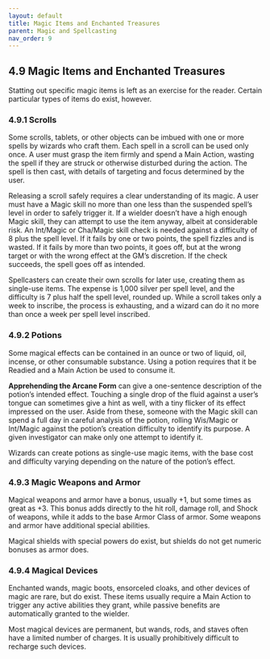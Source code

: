 ```yaml
---
layout: default
title: Magic Items and Enchanted Treasures
parent: Magic and Spellcasting
nav_order: 9
---
```


## 4.9 Magic Items and Enchanted Treasures

Statting out specific magic items is left as an exercise for the reader.
Certain particular types of items do exist, however.

### 4.9.1 Scrolls

Some scrolls, tablets, or other objects can be imbued with one or more spells by wizards who craft them.
Each spell in a scroll can be used only once.
A user must grasp the item firmly and spend a Main Action, wasting the spell if they are struck or otherwise disturbed during the action.
The spell is then cast, with details of targeting and focus determined by the user.

Releasing a scroll safely requires a clear understanding of its magic.
A user must have a Magic skill no more than one less than the suspended spell’s level in order to safely trigger it.
If a wielder doesn’t have a high enough Magic skill, they can attempt to use the item anyway, albeit at considerable risk.
An Int/Magic or Cha/Magic skill check is needed against a difficulty of 8 plus the spell level.
If it fails by one or two points, the spell fizzles and is wasted.
If it fails by more than two points, it goes off, but at the wrong target or with the wrong effect at the GM’s discretion.
If the check succeeds, the spell goes off as intended.

Spellcasters can create their own scrolls for later use, creating them as single-use items.
The expense is 1,000 silver per spell level, and the difficulty is 7 plus half the spell level, rounded up.
While a scroll takes only a week to inscribe, the process is exhausting, and a wizard can do it no more than once a week per spell level inscribed.

### 4.9.2 Potions

Some magical effects can be contained in an ounce or two of liquid, oil, incense, or other consumable substance.
Using a potion requires that it be Readied and a Main Action be used to consume it.

**Apprehending the Arcane Form** can give a one-sentence description of the potion’s intended effect.
Touching a single drop of the fluid against a user’s tongue can sometimes give a hint as well, with a tiny flicker of its effect impressed on the user.
Aside from these, someone with the Magic skill can spend a full day in careful analysis of the potion, rolling Wis/Magic or Int/Magic against the potion’s creation difficulty to identify its purpose.
A given investigator can make only one attempt to identify it.

Wizards can create potions as single-use magic items, with the base cost and difficulty varying depending on the nature of the potion’s effect.

### 4.9.3 Magic Weapons and Armor

Magical weapons and armor have a bonus, usually +1, but some times as great as +3.
This bonus adds directly to the hit roll, damage roll, and Shock of weapons, while it adds to the base Armor Class of armor.
Some weapons and armor have additional special abilities.

Magical shields with special powers do exist, but shields do not get numeric bonuses as armor does.

### 4.9.4 Magical Devices

Enchanted wands, magic boots, ensorceled cloaks, and other devices of magic are rare, but do exist.
These items usually require a Main Action to trigger any active abilities they grant, while passive benefits are automatically granted to the wielder.

Most magical devices are permanent, but wands, rods, and staves often have a limited number of charges.
It is usually prohibitively difficult to recharge such devices.

